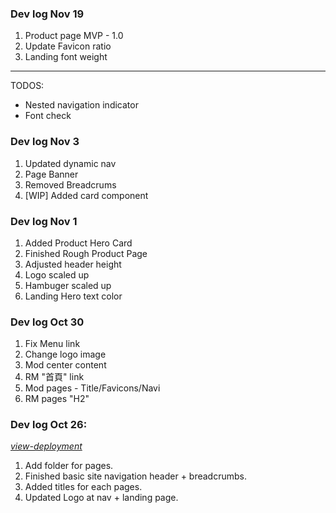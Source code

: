 ### Dev log Nov 19
1. Product page MVP - 1.0
2. Update Favicon ratio
3. Landing font weight
---

TODOS:
- Nested navigation indicator
- Font check


### Dev log Nov 3
1. Updated dynamic nav
2. Page Banner
3. Removed Breadcrums
4. [WIP] Added card component

### Dev log Nov 1
1. Added Product Hero Card
2. Finished Rough Product Page
3. Adjusted header height 
4. Logo scaled up
5. Hambuger scaled up
6. Landing Hero text color

### Dev log Oct 30
1. Fix Menu link
2. Change logo image
3. Mod center content
4. RM "首頁" link
5. Mod pages - Title/Favicons/Navi
6. RM  pages "H2"

### Dev log Oct 26:

[*view-deployment*](https://ws-dev.vercel.app)

1. Add folder for pages.
2. Finished basic site navigation header + breadcrumbs.
3. Added titles for each pages.
4. Updated Logo at nav + landing page.
